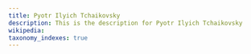 ```yaml
---
title: Pyotr Ilyich Tchaikovsky
description: This is the description for Pyotr Ilyich Tchaikovsky
wikipedia: 
taxonomy_indexes: true
---
```

